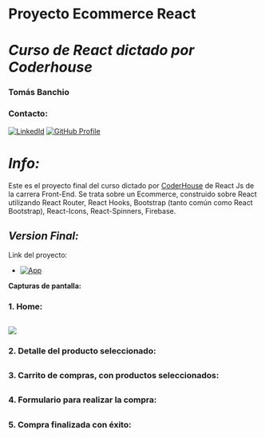 # **Proyecto Ecommerce React** 
# *Curso de React dictado por Coderhouse*
### **Tomás Banchio**
### **Contacto:**

[![LinkedId](https://img.shields.io/badge/LinkedIn-informational?style=for-the-badge&logo=linkedin&logoColor=fff&color=23272d)](https://www.linkedin.com/in/tbanchio/)
[![GitHub Profile](https://img.shields.io/badge/GitHub-informational?style=for-the-badge&logo=GitHub&logoColor=fff&color=23272d)](https://github.com/tomiban)

# *Info:*

Este es el proyecto final del curso dictado por [CoderHouse](https://www.coderhouse.com) de React Js de la carrera Front-End.
Se trata sobre un Ecommerce, construido sobre React utilizando React Router, React Hooks, Bootstrap (tanto común como React Bootstrap), React-Icons, React-Spinners, Firebase.


## *Version Final:*
Link del proyecto: 
- [![App](https://img.shields.io/badge/App-informational?style=for-the-badge&logo=netlify&logoColor=fff&color=23272d)](https://tomiban.github.io/PreEntrega2Banchio/)


**Capturas de pantalla:**

### 1. Home:
## ![](./src/assets/img/readme/home.jpg )

### 2. Detalle del producto seleccionado:

## 

### 3. Carrito de compras, con productos seleccionados:

## 

### 4. Formulario para realizar la compra:

## 
### 5. Compra finalizada con éxito:

